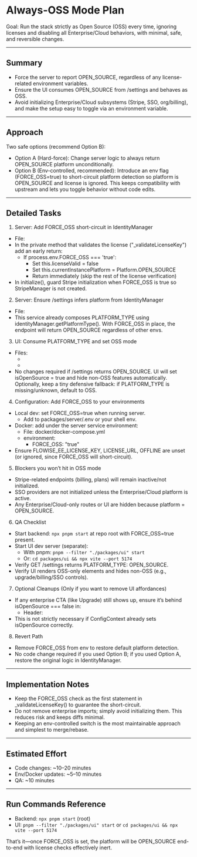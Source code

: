 # Always-OSS Mode Plan

Goal: Run the stack strictly as Open Source (OSS) every time, ignoring licenses and disabling all Enterprise/Cloud behaviors, with minimal, safe, and reversible changes.

---

## Summary
- Force the server to report OPEN_SOURCE, regardless of any license-related environment variables.
- Ensure the UI consumes OPEN_SOURCE from /settings and behaves as OSS.
- Avoid initializing Enterprise/Cloud subsystems (Stripe, SSO, org/billing), and make the setup easy to toggle via an environment variable.

---

## Approach
Two safe options (recommend Option B):

- Option A (Hard-force): Change server logic to always return OPEN_SOURCE platform unconditionally.
- Option B (Env-controlled, recommended): Introduce an env flag (FORCE_OSS=true) to short-circuit platform detection so platform is OPEN_SOURCE and license is ignored. This keeps compatibility with upstream and lets you toggle behavior without code edits.

---

## Detailed Tasks

1) Server: Add FORCE_OSS short-circuit in IdentityManager
- File: <mcfile name="IdentityManager.ts" path="c:\Users\nahue\Desktop\Freia\packages\server\src\IdentityManager.ts"></mcfile>
- In the private method that validates the license ("_validateLicenseKey") add an early return:
  - If process.env.FORCE_OSS === 'true':
    - Set this.licenseValid = false
    - Set this.currentInstancePlatform = Platform.OPEN_SOURCE
    - Return immediately (skip the rest of the license verification)
- In initialize(), guard Stripe initialization when FORCE_OSS is true so StripeManager is not created.

2) Server: Ensure /settings infers platform from IdentityManager
- File: <mcfile name="index.ts" path="c:\Users\nahue\Desktop\Freia\packages\server\src\services\settings\index.ts"></mcfile>
- This service already composes PLATFORM_TYPE using identityManager.getPlatformType(). With FORCE_OSS in place, the endpoint will return OPEN_SOURCE regardless of other envs.

3) UI: Consume PLATFORM_TYPE and set OSS mode
- Files: 
  - <mcfile name="ConfigContext.jsx" path="c:\Users\nahue\Desktop\Freia\packages\ui\src\store\context\ConfigContext.jsx"></mcfile>
  - <mcfile name="platformsettings.js" path="c:\Users\nahue\Desktop\Freia\packages\ui\src\api\platformsettings.js"></mcfile>
- No changes required if /settings returns OPEN_SOURCE. UI will set isOpenSource = true and hide non-OSS features automatically. Optionally, keep a tiny defensive fallback: if PLATFORM_TYPE is missing/unknown, default to OSS.

4) Configuration: Add FORCE_OSS to your environments
- Local dev: set FORCE_OSS=true when running server.
  - Add to packages/server/.env or your shell env.
- Docker: add under the server service environment:
  - File: docker/docker-compose.yml
  - environment:
    - FORCE_OSS: "true"
- Ensure FLOWISE_EE_LICENSE_KEY, LICENSE_URL, OFFLINE are unset (or ignored, since FORCE_OSS will short-circuit).

5) Blockers you won’t hit in OSS mode
- Stripe-related endpoints (billing, plans) will remain inactive/not initialized.
- SSO providers are not initialized unless the Enterprise/Cloud platform is active.
- Any Enterprise/Cloud-only routes or UI are hidden because platform = OPEN_SOURCE.

6) QA Checklist
- Start backend: `npx pnpm start` at repo root with FORCE_OSS=true present.
- Start UI dev server (separate):
  - With pnpm: `pnpm --filter "./packages/ui" start`
  - Or: `cd packages/ui && npx vite --port 5174`
- Verify GET /settings returns PLATFORM_TYPE: OPEN_SOURCE.
- Verify UI renders OSS-only elements and hides non-OSS (e.g., upgrade/billing/SSO controls).

7) Optional Cleanups (Only if you want to remove UI affordances)
- If any enterprise CTA (like Upgrade) still shows up, ensure it’s behind isOpenSource === false in:
  - Header: <mcfile name="index.jsx" path="c:\Users\nahue\Desktop\Freia\packages\ui\src\layout\MainLayout\Header\index.jsx"></mcfile>
- This is not strictly necessary if ConfigContext already sets isOpenSource correctly.

8) Revert Path
- Remove FORCE_OSS from env to restore default platform detection.
- No code change required if you used Option B; if you used Option A, restore the original logic in IdentityManager.

---

## Implementation Notes
- Keep the FORCE_OSS check as the first statement in _validateLicenseKey() to guarantee the short-circuit.
- Do not remove enterprise imports; simply avoid initializing them. This reduces risk and keeps diffs minimal.
- Keeping an env-controlled switch is the most maintainable approach and simplest to merge/rebase.

---

## Estimated Effort
- Code changes: ~10–20 minutes
- Env/Docker updates: ~5–10 minutes
- QA: ~10 minutes

---

## Run Commands Reference
- Backend: `npx pnpm start` (root)
- UI: `pnpm --filter "./packages/ui" start` or `cd packages/ui && npx vite --port 5174`

That’s it—once FORCE_OSS is set, the platform will be OPEN_SOURCE end-to-end with license checks effectively inert.